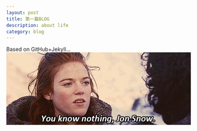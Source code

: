 ```yaml
---
layout: post
title: 第一篇BLOG
description: about life
category: blog
---
```


Based on GitHub+Jekyll... <br/>
<img src="images/jon.jpg" />
